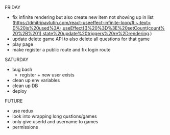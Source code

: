 FRIDAY

- fix infinite rendering but also create new item not showing up in list (https://dmitripavlutin.com/react-useeffect-infinite-loop/#:~:text=()%20is%20used%3A-,useEffect(()%20%3D%3E%20setCount(count%20%2B%201),state%20update%20triggers%20re%2Drendering.)
- update delete game API to also delete all questions for that game
- play page
- make register a public route and fix login route

SATURDAY

- bug bash
  - register + new user exists
- clean up env variables
- clean up DB
- deploy

FUTURE

- use redux
- look into wrapping long qustions/games
- only give userId and username to games
- permissions

